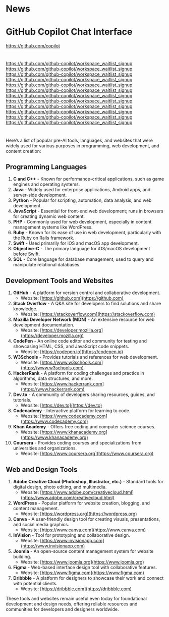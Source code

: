 # News

# GitHub Copilot Chat Interface

https://github.com/copilot

#

https://github.com/github-copilot/workspace_waitlist_signup
https://github.com/github-copilot/workspace_waitlist_signup
https://github.com/github-copilot/workspace_waitlist_signup
https://github.com/github-copilot/workspace_waitlist_signup
https://github.com/github-copilot/workspace_waitlist_signup
https://github.com/github-copilot/workspace_waitlist_signup
https://github.com/github-copilot/workspace_waitlist_signup
https://github.com/github-copilot/workspace_waitlist_signup
https://github.com/github-copilot/workspace_waitlist_signup
https://github.com/github-copilot/workspace_waitlist_signup
https://github.com/github-copilot/workspace_waitlist_signup
https://github.com/github-copilot/workspace_waitlist_signup

#

Here’s a list of popular pre-AI tools, languages, and websites that were widely used for various purposes in programming, web development, and content creation:

## Programming Languages
1. **C and C++** - Known for performance-critical applications, such as game engines and operating systems.
2. **Java** - Widely used for enterprise applications, Android apps, and server-side development.
3. **Python** - Popular for scripting, automation, data analysis, and web development.
4. **JavaScript** - Essential for front-end web development; runs in browsers for creating dynamic web content.
5. **PHP** - Commonly used for web development, especially in content management systems like WordPress.
6. **Ruby** - Known for its ease of use in web development, particularly with the Ruby on Rails framework.
7. **Swift** - Used primarily for iOS and macOS app development.
8. **Objective-C** - The primary language for iOS/macOS development before Swift.
9. **SQL** - Core language for database management, used to query and manipulate relational databases.

## Development Tools and Websites
1. **GitHub** - A platform for version control and collaborative development.
   - Website: [https://github.com](https://github.com)
2. **Stack Overflow** - A Q&A site for developers to find solutions and share knowledge.
   - Website: [https://stackoverflow.com](https://stackoverflow.com)
3. **Mozilla Developer Network (MDN)** - An extensive resource for web development documentation.
   - Website: [https://developer.mozilla.org](https://developer.mozilla.org)
4. **CodePen** - An online code editor and community for testing and showcasing HTML, CSS, and JavaScript code snippets.
   - Website: [https://codepen.io](https://codepen.io)
5. **W3Schools** - Provides tutorials and references for web development.
   - Website: [https://www.w3schools.com](https://www.w3schools.com)
6. **HackerRank** - A platform for coding challenges and practice in algorithms, data structures, and more.
   - Website: [https://www.hackerrank.com](https://www.hackerrank.com)
7. **Dev.to** - A community of developers sharing resources, guides, and tutorials.
   - Website: [https://dev.to](https://dev.to)
8. **Codecademy** - Interactive platform for learning to code.
   - Website: [https://www.codecademy.com](https://www.codecademy.com)
9. **Khan Academy** - Offers free coding and computer science courses.
   - Website: [https://www.khanacademy.org](https://www.khanacademy.org)
10. **Coursera** - Provides coding courses and specializations from universities and organizations.
    - Website: [https://www.coursera.org](https://www.coursera.org)

## Web and Design Tools
1. **Adobe Creative Cloud (Photoshop, Illustrator, etc.)** - Standard tools for digital design, photo editing, and multimedia.
   - Website: [https://www.adobe.com/creativecloud.html](https://www.adobe.com/creativecloud.html)
2. **WordPress** - Popular platform for website creation, blogging, and content management.
   - Website: [https://wordpress.org](https://wordpress.org)
3. **Canva** - A user-friendly design tool for creating visuals, presentations, and social media graphics.
   - Website: [https://www.canva.com](https://www.canva.com)
4. **InVision** - Tool for prototyping and collaborative design.
   - Website: [https://www.invisionapp.com](https://www.invisionapp.com)
5. **Joomla** - An open-source content management system for website building.
   - Website: [https://www.joomla.org](https://www.joomla.org)
6. **Figma** - Web-based interface design tool with collaborative features.
   - Website: [https://www.figma.com](https://www.figma.com)
7. **Dribbble** - A platform for designers to showcase their work and connect with potential clients.
   - Website: [https://dribbble.com](https://dribbble.com)

These tools and websites remain useful even today for foundational development and design needs, offering reliable resources and communities for developers and designers worldwide.
